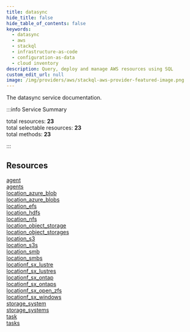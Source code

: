 ```yaml
---
title: datasync
hide_title: false
hide_table_of_contents: false
keywords:
  - datasync
  - aws
  - stackql
  - infrastructure-as-code
  - configuration-as-data
  - cloud inventory
description: Query, deploy and manage AWS resources using SQL
custom_edit_url: null
image: /img/providers/aws/stackql-aws-provider-featured-image.png
---
```


The datasync service documentation.

:::info Service Summary

<div class="row">
<div class="providerDocColumn">
<span>total resources:&nbsp;<b>23</b></span><br />
<span>total selectable resources:&nbsp;<b>23</b></span><br />
<span>total methods:&nbsp;<b>23</b></span><br />
</div>
</div>

:::

## Resources
<div class="row">
<div class="providerDocColumn">
<a href="/providers/awscc/datasync/agent/">agent</a><br />
<a href="/providers/awscc/datasync/agents/">agents</a><br />
<a href="/providers/awscc/datasync/location_azure_blob/">location_azure_blob</a><br />
<a href="/providers/awscc/datasync/location_azure_blobs/">location_azure_blobs</a><br />
<a href="/providers/awscc/datasync/location_efs/">location_efs</a><br />
<a href="/providers/awscc/datasync/location_hdfs/">location_hdfs</a><br />
<a href="/providers/awscc/datasync/location_nfs/">location_nfs</a><br />
<a href="/providers/awscc/datasync/location_object_storage/">location_object_storage</a><br />
<a href="/providers/awscc/datasync/location_object_storages/">location_object_storages</a><br />
<a href="/providers/awscc/datasync/location_s3/">location_s3</a><br />
<a href="/providers/awscc/datasync/location_s3s/">location_s3s</a><br />
<a href="/providers/awscc/datasync/location_smb/">location_smb</a>
</div>
<div class="providerDocColumn">
<a href="/providers/awscc/datasync/location_smbs/">location_smbs</a><br />
<a href="/providers/awscc/datasync/locationf_sx_lustre/">locationf_sx_lustre</a><br />
<a href="/providers/awscc/datasync/locationf_sx_lustres/">locationf_sx_lustres</a><br />
<a href="/providers/awscc/datasync/locationf_sx_ontap/">locationf_sx_ontap</a><br />
<a href="/providers/awscc/datasync/locationf_sx_ontaps/">locationf_sx_ontaps</a><br />
<a href="/providers/awscc/datasync/locationf_sx_open_zfs/">locationf_sx_open_zfs</a><br />
<a href="/providers/awscc/datasync/locationf_sx_windows/">locationf_sx_windows</a><br />
<a href="/providers/awscc/datasync/storage_system/">storage_system</a><br />
<a href="/providers/awscc/datasync/storage_systems/">storage_systems</a><br />
<a href="/providers/awscc/datasync/task/">task</a><br />
<a href="/providers/awscc/datasync/tasks/">tasks</a>
</div>
</div>